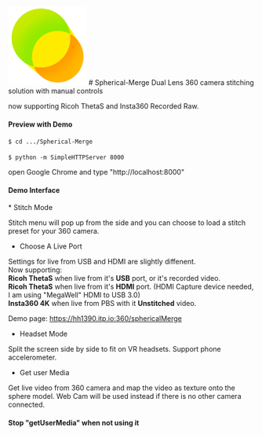 <img src="https://github.com/Rubinhuang9239/Spherical-Merge/blob/master/icon.png" width="160"/>
# Spherical-Merge
Dual Lens 360 camera stitching solution with manual controls

now supporting Ricoh ThetaS and Insta360 Recorded Raw.

<h4>Preview with Demo</h4>

```
$ cd .../Spherical-Merge

$ python -m SimpleHTTPServer 8000
```
open Google Chrome and type "http://localhost:8000"

<h4>Demo Interface</h4>
* Stitch Mode

Stitch menu will pop up from the side and you can choose to load a stitch preset for your 360 camera.

* Choose A Live Port

Settings for live from USB and HDMI are slightly diffenent.
<br />
Now supporting:
<br /><b>Ricoh ThetaS</b> when live from it's <b>USB</b> port, or it's recorded video.
<br /><b>Ricoh ThetaS</b> when live from it's <b>HDMI</b> port. (HDMI Capture device needed, I am using "MegaWell" HDMI to USB 3.0)
<br /><b>Insta360 4K</b> when live from PBS with it <b>Unstitched</b> video.

Demo page: https://hh1390.itp.io:360/sphericalMerge

* Headset Mode

Split the screen side by side to fit on VR headsets. Support phone accelerometer.

* Get user Media

Get live video from 360 camera and map the video as texture onto the sphere model.
Web Cam will be used instead if there is no other camera connected.

<h4>Stop "getUserMedia" when not using it</h4>

